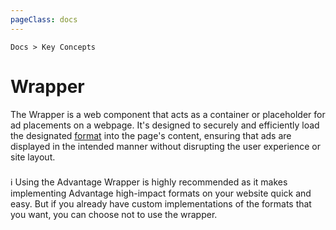 ```yaml
---
pageClass: docs
---
```


<p class="text-sm text-slate-500"><code>Docs > Key Concepts</code></p>

# Wrapper

The Wrapper is a web component that acts as a container or placeholder for ad placements on a webpage. It's designed to securely and efficiently load the designated [format](formats.md) into the page's content, ensuring that ads are displayed in the intended manner without disrupting the user experience or site layout.

<div class="tip custom-block" style="padding-top: 8px">
  ℹ️ Using the Advantage Wrapper is highly recommended as it makes implementing Advantage high-impact formats on your website quick and easy. But if you already have custom implementations of the formats that you want, you can choose not to use the wrapper.
</div>
